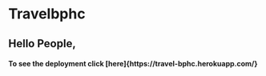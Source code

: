 # Travelbphc
<h2> Hello People, <br>
<h4> To see the deployment click [here]{https://travel-bphc.herokuapp.com/} </h4>
